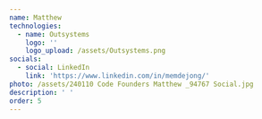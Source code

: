 ```yaml
---
name: Matthew
technologies:
  - name: Outsystems
    logo: ''
    logo_upload: /assets/Outsystems.png
socials:
  - social: LinkedIn
    link: 'https://www.linkedin.com/in/memdejong/'
photo: /assets/240110 Code Founders Matthew _94767 Social.jpg
description: ' '
order: 5
---
```






